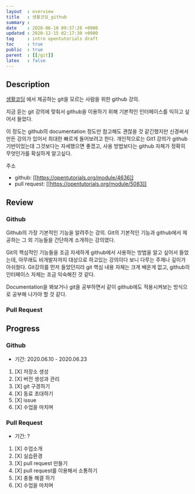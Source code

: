 ```yaml
---
layout  : overview
title   : 생활코딩_github
summary : 
date    : 2020-06-10 09:37:28 +0900
updated : 2020-12-15 02:17:30 +0900
tag     : intro opentutorials draft
toc     : true
public  : true
parent  : [[/git]]
latex   : false
---
```


## Description

[생활코딩](https://opentutorials.org/course/1) 에서 제공하는 git을 모르는 사람을 위한 github 강의.

지금 듣는 git 강의에 맞춰서 github을 이용하기 위해 기본적인 인터페이스를 익히고 싶어서 들었다.

이 정도는 github의 documentation 정도만 참고해도 괜찮을 것 같긴했지만 신경써서 만든 강의가 있어서 최대한 빠르게 들어보려고 한다. 개인적으로는 Git1 강의가 github 기반이었는데 그것보다는 자세했으면 좋겠고, 사용 방법보다는 github 자체가 정확히 무엇인가를 확실하게 알고싶다.

주소

* github: [[https://opentutorials.org/module/4636]]
* pull request: [[https://opentutorials.org/module/5083]]

## Review

### Github

Github의 가장 기본적인 기능을 알려주는 강의. Git의 기본적인 기능과 github에서 제공하는 그 외 기능들을 간단하게 소개하는 강의였다.

Git의 핵심적인 기능들을 조금 자세하게 github에서 사용하는 방법을 알고 싶어서 들었는데, 아무래도 비개발자까지 대상으로 하고있는 강의이다 보니 다루는 주제나 깊이가 아쉬웠다. Git강의를 먼저 들었던지라 git 핵심 내용 자체는 크게 배운게 없고, github의 인터페이스 자체는 조금 익숙해진 것 같다.

Documentation을 봐보거나 git을 공부하면서 같이 github에도 적용시켜보는 방식으로 공부해 나가야 할 것 같다.

### Pull Request

## Progress

### Github

* 기간: 2020.06.10 - 2020.06.23

1. [X] 저장소 생성
1. [X] 버전 생성과 관리
1. [X] git 구경하기
1. [X] 동료 초대하기
1. [X] issue
1. [X] 수업을 마치며

### Pull Request

* 기간: ?

1. [X] 수업소개
1. [X] 실습환경
1. [X] pull request 만들기
1. [X] pull request를 이용해서 소통하기
1. [X] 충돌 해결 하기
1. [X] 수업을 마치며
